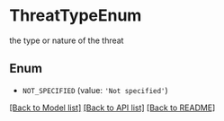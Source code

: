 # ThreatTypeEnum

the type or nature of the threat

## Enum

* `NOT_SPECIFIED` (value: `'Not specified'`)

[[Back to Model list]](../README.md#documentation-for-models) [[Back to API list]](../README.md#documentation-for-api-endpoints) [[Back to README]](../README.md)


